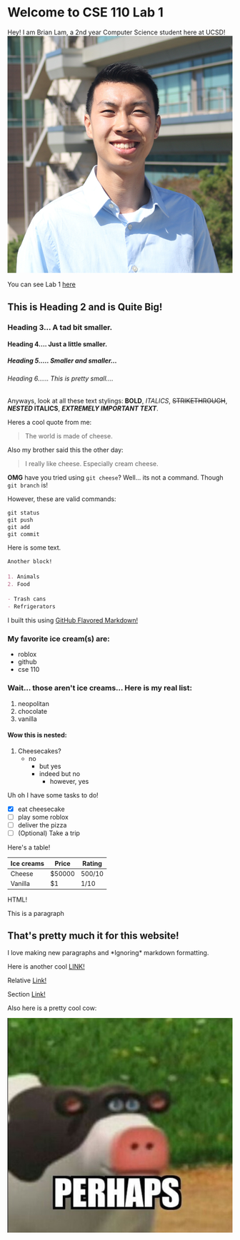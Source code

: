 # Welcome to CSE 110 Lab 1

Hey! I am Brian Lam, a 2nd year Computer Science student here at UCSD! 
![Portrait](assets/BrianLam.jpg)

You can see Lab 1 [here](https://canvas.ucsd.edu/courses/21783/assignments/255474)

## This is Heading 2 and is Quite Big!
### Heading 3... A tad bit smaller.
#### Heading 4.... Just a little smaller.
##### Heading 5..... Smaller and smaller...
###### Heading 6...... This is pretty small....


Anyways, look at all these text stylings: **BOLD**, *ITALICS*, ~~STRIKETHROUGH~~, **_NESTED_ ITALICS**, ***EXTREMELY IMPORTANT TEXT***.

Heres a cool quote from me:
>The world is made of cheese.

Also my brother said this the other day:
> I really like cheese. Especially cream cheese.

**OMG** have you tried using `git cheese`? Well... its not a command. Though `git branch` is!

However, these are valid commands:
```
git status
git push
git add
git commit
```

Here is some text.

```markdown
Another block!

1. Animals
2. Food

- Trash cans
- Refrigerators
```

I built this using [GitHub Flavored Markdown!](https://docs.github.com/en/free-pro-team@latest/github/writing-on-github/basic-writing-and-formatting-syntax)

### My favorite ice cream(s) are:
- roblox
- github
- cse 110


### Wait... those aren't ice creams... Here is my real list:
1. neopolitan
2. chocolate
3. vanilla

#### Wow this is nested:
1. Cheesecakes?
   - no
     - but yes
     - indeed but no
       - however, yes

Uh oh I have some tasks to do!
- [X] eat cheesecake
- [ ] play some roblox
- [ ] deliver the pizza
- [ ] \(Optional) Take a trip

Here's a table!

| Ice creams      | Price |  Rating   |
| ----------- | ----------- | ----------- |
| Cheese      | $50000       | 500/10   |
| Vanilla   | $1        |  1/10    |

HTML!
<p> This is a paragraph </p>

## That's pretty much it for this website!

I love making new paragraphs and \*Ignoring\* markdown formatting.

Here is another cool [LINK!](https://www.youtube.com/watch?v=dQw4w9WgXcQ)

Relative [Link!](secondPage.md)

Section [Link!](https://github.com/brilam8/cse110_lab1/blob/gh-pages/README.md#this-is-heading-2)

Also here is a pretty cool cow:

![cow](assets/perhaps.jpg)

